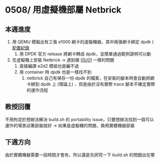 0508/ 用虛擬機部屬 Netbrick
===
## 本週進度
1. 用 QEMU 模擬出有三張 e1000 網卡的虛擬機器，其中兩張網卡綁定 dpdk ( [配置紀錄](https://hackmd.io/s/SyCCr43jV)
   1. 用 DPDK 官方 release 將網卡轉成 dpdk，並簡單通過範例證明可以動
2. 在虛擬機上安裝 Netbrick -> 遇到跟 [05/01](/0501.md) 一樣的問題
   1. 直接編譯 e2d2 模組也是編不過
   2. 用 container 時 dpdk 也是一樣找不到
      1. netbrick 自己有保存一份 dpdk 的檔案，在安裝的腳本時會自動把網卡綁到 dpdk 上 (理論上) ，但是由於沒有實際 trace 腳本不確定實際的運作流程

## 教授回覆
不用拘泥於想辦法解決 build.sh 的 portability issue，只要想辦法找到一個可以運作的場景試著部屬就好 -> 如果是虛擬機的問題，換用實體機器部屬

## 下週方向
由於實體機器需要一段時間才會有，所以還是先研究一下 build.sh 的問題出在哪
